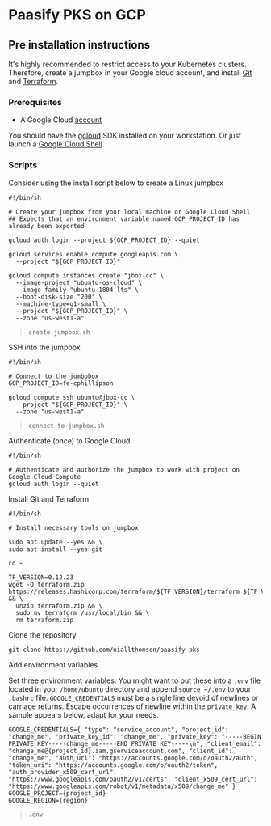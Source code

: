 # Paasify PKS on GCP

## Pre installation instructions

It's highly recommended to restrict access to your Kubernetes clusters.  Therefore, create a jumpbox in your Google cloud account, and install [Git](https://git-scm.com/downloads) and [Terraform](https://www.terraform.io/downloads.html).

### Prerequisites

* A Google Cloud [account](https://cloud.google.com/gcp/getting-started)

You should have the [gcloud](https://cloud.google.com/sdk/install) SDK installed on your workstation.  Or just launch a [Google Cloud Shell](https://cloud.google.com/shell).

### Scripts

Consider using the install script below to create a Linux jumpbox

```
#!/bin/sh

# Create your jumpbox from your local machine or Google Cloud Shell
## Expects that an environment variable named GCP_PROJECT_ID has already been exported

gcloud auth login --project ${GCP_PROJECT_ID} --quiet

gcloud services enable compute.googleapis.com \
  --project "${GCP_PROJECT_ID}"

gcloud compute instances create "jbox-cc" \
  --image-project "ubuntu-os-cloud" \
  --image-family "ubuntu-1804-lts" \
  --boot-disk-size "200" \
  --machine-type=g1-small \
  --project "${GCP_PROJECT_ID}" \
  --zone "us-west1-a"
```
> `create-jumpbox.sh`

SSH into the jumpbox

```
#!/bin/sh

# Connect to the jumbpbox
GCP_PROJECT_ID=fe-cphillipson

gcloud compute ssh ubuntu@jbox-cc \
  --project "${GCP_PROJECT_ID}" \
  --zone "us-west1-a"
```
> `connect-to-jumpbox.sh`

Authenticate (once) to Google Cloud

```
#!/bin/sh

# Authenticate and authorize the jumpbox to work with project on Google Cloud Compute
gcloud auth login --quiet
```

Install Git and Terraform

```
#!/bin/sh

# Install necessary tools on jumpbox

sudo apt update --yes && \
sudo apt install --yes git

cd ~

TF_VERSION=0.12.23
wget -O terraform.zip https://releases.hashicorp.com/terraform/${TF_VERSION}/terraform_${TF_VERSION}_linux_amd64.zip && \
  unzip terraform.zip && \
  sudo mv terraform /usr/local/bin && \
  rm terraform.zip
```

Clone the repository

```
git clone https://github.com/niallthomson/paasify-pks
```

Add environment variables

Set three environment variables.  You might want to put these into a `.env` file located in your `/home/ubuntu` directory and append `source ~/.env` to your `.bashrc` file.  `GOOGLE_CREDENTIALS` must be a single line devoid of newlines or carriage returns.  Escape occurrences of newline within the `private_key`.  A sample appears below, adapt for your needs.

```
GOOGLE_CREDENTIALS={ "type": "service_account", "project_id": "change_me", "private_key_id": "change_me", "private_key": "-----BEGIN PRIVATE KEY-----change_me-----END PRIVATE KEY-----\n", "client_email": "change_me@{project_id}.iam.gserviceaccount.com", "client_id": "change_me", "auth_uri": "https://accounts.google.com/o/oauth2/auth", "token_uri": "https://accounts.google.com/o/oauth2/token", "auth_provider_x509_cert_url": "https://www.googleapis.com/oauth2/v1/certs", "client_x509_cert_url": "https://www.googleapis.com/robot/v1/metadata/x509/change_me" }
GOOGLE_PROJECT={project_id}
GOOGLE_REGION={region}
```
> `.env`